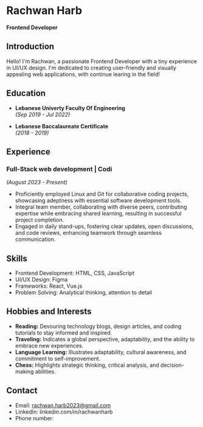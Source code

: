 # Rachwan Harb
**Frontend Developer**

## Introduction
Hello! I'm Rachwan, a passionate Frontend Developer with a tiny experience in UI/UX design. I'm dedicated to creating user-friendly and visually appealing web applications, with continue learing in the field!

## Education
- **Lebanese Univerty Faculty Of Engineering** <br>
  *(Sep 2019 - Jul 2022)*

- **Lebanese Baccalaureate Certificate** <br>
  *(2018 - 2019)*

## Experience
### Full-Stack web development | Codi
*(August 2023 - Present)*
- Proficiently employed Linux and Git for collaborative coding projects, showcasing adeptness with essential software development tools.
- Integral team member, collaborating with diverse peers, contributing expertise while embracing shared learning, resulting in successful project completion.
- Engaged in daily stand-ups, fostering clear updates, open discussions, and code reviews, enhancing teamwork through seamless communication.

## Skills
- Frontend Development: HTML, CSS, JavaScript
- UI/UX Design: Figma
- Frameworks: React, Vue.js
- Problem Solving: Analytical thinking, attention to detail

## Hobbies and Interests
- **Reading:** Devouring technology blogs, design articles, and coding tutorials to stay informed and inspired.
- **Traveling:** Indicates a global perspective, adaptability, and the ability to embrace new experiences.
- **Language Learning:** Illustrates adaptability, cultural awareness, and commitment to self-improvement.
- **Chess:** Highlights strategic thinking, critical analysis, and decision-making abilities.

## Contact
- Email: rachwan.harb2023@gmail.com
- LinkedIn: linkedin.com/in/rachwanharb
- Phone number: 